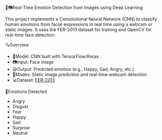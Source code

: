 🎨📷Real-Time Emotion Detection from Images using Deep Learning

This project implements a Convolutional Neural Network (CNN) to classify human emotions from facial expressions in real time using a webcam or static images. It uses the FER-2013 dataset for training and OpenCV for real-time face detection.


🔍Overview

- 🧠Model: CNN built with TensorFlow/Keras
- 📷Input: Face image 
- 😃Output: Predicted emotion (e.g., Happy, Sad, Angry, etc.)
- 📡Modes: Static image prediction and real-time webcam detection
- 📊Dataset: [FER-2013](https://www.kaggle.com/datasets/msambare/fer2013)



🧠Emotions Detected

- Angry  
- Disgust  
- Fear  
- Happy  
- Sad  
- Surprise  
- Neutral

